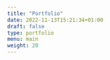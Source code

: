 ```yaml
---
title: "Portfolio"
date: 2022-11-13T15:21:34+01:00
draft: false
type: portfolio
menu: main
weight: 20
---
```

